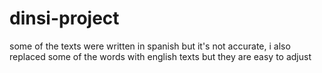 # dinsi-project
some of the texts were written in spanish but it's not accurate, i also replaced some of the words with english texts but they are easy to adjust  
